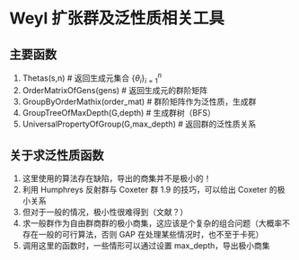# Weyl 扩张群及泛性质相关工具
## 主要函数

1. Thetas(s,n) # 返回生成元集合 $\{\theta_i\}_{i=1}^n$
2. OrderMatrixOfGens(gens) # 返回生成元的群阶矩阵
3. GroupByOrderMathix(order_mat) # 群阶矩阵作为泛性质，生成群
4. GroupTreeOfMaxDepth(G,depth) # 生成群树（BFS）
5. UniversalPropertyOfGroup(G,max_depth) # 返回群的泛性质关系

## 关于求泛性质函数
1. 这里使用的算法存在缺陷，导出的商集并不是极小的！
2. 利用 Humphreys 反射群与 Coxeter 群 1.9 的技巧，可以给出 Coxeter 的极小关系
3. 但对于一般的情况，极小性很难得到（文献？）
4. 求一般群作为自由群商群的极小商集，这应该是个复杂的组合问题（大概率不存在一般的可行算法，否则 GAP 在处理某些情况时，也不至于卡死）
5. 调用这里的函数时，一些情形可以通过设置 max_depth，导出极小商集

